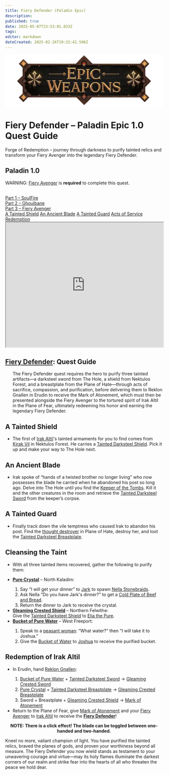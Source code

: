 ```yaml
---
title: Fiery Defender (Paladin Epic)
description: 
published: true
date: 2025-05-07T23:53:01.833Z
tags: 
editor: markdown
dateCreated: 2025-02-26T19:32:42.596Z
---
```


<!-- ───────────── Paladin Epic 1.0 – Fiery Defender ───────────── -->
<div class="page-container">

  <!-- Header ------------------------------------------------------- -->
  <div class="hero-card">
    <img src="/epicweapons.webp" alt="Epic Paladin Weapons Banner" class="hero-img">
    <h1 class="hero-title">Fiery Defender – Paladin Epic&nbsp;1.0 Quest Guide</h1>
    <p class="hero-sub">Forge of Redemption – journey through darkness to purify tainted relics and transform your Fiery Avenger into the legendary Fiery Defender.</p>
  </div>

  <!-- Original top-level heading kept intact ----------------------- -->
  <h2 id="top" class="quest-card">Paladin 1.0</h2>

  <!-- EPIC WARNING (verbatim) ------------------------------------- -->
  <div class="epic-warning">
    <p>WARNING: <a href="https://eqdb.net/item/detail/11050">Fiery Avenger</a> is <b>required</b> to complete this quest.</p><br>
    <a href="https://wiki.heroesjourneyemu.com/en/equipment-guide/epics/soulfire">Part&nbsp;1 – SoulFire</a><br>
    <a href="https://wiki.heroesjourneyemu.com/en/equipment-guide/epics/pal-epic/ghoulbane">Part&nbsp;2 – Ghoulbane</a><br>
    <a href="https://wiki.heroesjourneyemu.com/en/equipment-guide/epics/pal-epic/fiery-avenger">Part&nbsp;3 – Fiery Avenger</a>
  </div>

  <!-- Quick-Nav ---------------------------------------------------- -->
  <nav class="toc-nav">
    <a href="#shield">A Tainted Shield</a>
    <a href="#sword">An Ancient Blade</a>
    <a href="#bp">A Tainted Guard</a>
    <a href="#legwork">Acts of Service</a>
    <a href="#final">Redemption</a>
  </nav>

  <!-- Item Preview ------------------------------------------------- -->
  <iframe src="https://eqdb.net/item/detail/11050" width="100%" height="400"></iframe>

  <!-- Intro -------------------------------------------------------- -->
  <div class="quest-card" id="intro">
<h2><a href="https://eqdb.net/item/detail/11050">Fiery Defender</a>: Quest Guide</h2>
<ul>
  The Fiery Defender quest requires the hero to purify three tainted artifacts—a darksteel sword from The Hole, a shield from Nektulos Forest, and a breastplate from the Plane of Hate—through acts of sacrifice, compassion, and purification, before delivering them to Reklon Gnallen in Erudin to receive the Mark of Atonement, which must then be presented alongside the Fiery Avenger to the tortured spirit of Irak Altil in the Plane of Fear, ultimately redeeming his honor and earning the legendary Fiery Defender.
</ul>
  </div>

  <!-- ────────── A Tainted Shield ────────── -->
  <div class="quest-card" id="shield">
<h2>A Tainted Shield</h2>
<ul>
  <li>The first of <a href="https://eqdb.net/npc/detail/72078">Irak Altil</a>'s tainted armaments for you to find comes from <a href="https://eqdb.net/npc/detail/25301">Kirak Vil</a> in Nektulos Forest. He carries a <a href="https://eqdb.net/item/detail/29002">Tainted Darksteel Shield</a>. Pick it up and make your way to The Hole next.</li>
</ul>
  </div>

  <!-- ────────── An Ancient Blade ────────── -->
  <div class="quest-card" id="sword">
<h2>An Ancient Blade</h2>
<ul>
  <li>Irak spoke of “hands of a twisted brother no longer living” who now possesses the blade he carried when he abandoned his post so long ago. Delve into The Hole until you find the <a href="https://eqdb.net/npc/detail/39116">Keeper of the Tombs</a>. Kill it and the other creatures in the room and retrieve the <a href="https://eqdb.net/item/detail/29000">Tainted Darksteel Sword</a> from the keeper’s corpse.</li>
</ul>
  </div>

  <!-- ────────── A Tainted Guard ────────── -->
  <div class="quest-card" id="bp">
<h2>A Tainted Guard</h2>
<ul>
  <li>Finally track down the vile temptress who caused Irak to abandon his post. Find the <a href="https://eqdb.net/npc/detail/186150">thought destroyer</a> in Plane of Hate, destroy her, and loot the <a href="https://eqdb.net/item/detail/29001">Tainted Darksteel Breastplate</a>.</li>
</ul>
  </div>

  <!-- ────────── Cleansing the Taint ────────── -->
  <div class="quest-card" id="legwork">
<h2>Cleansing the Taint</h2>
<ul>
  <li>With all three tainted items recovered, gather the following to purify them:</li>
</ul>
<ul>
  <li><strong><a href="https://eqdb.net/item/detail/29006">Pure Crystal</a></strong> – North Kaladim:</li>
  <ol>
    <li>Say “I will get your dinner” to <a href="https://eqdb.net/npc/detail/67056">Jark</a> to spawn <a href="https://eqdb.net/npc/detail/67090">Nella Stonebraids</a>.</li>
    <li>Ask Nella “Do you have Jark's dinner?” to get a <a href="https://eqdb.net/item/detail/29007">Cold Plate of Beef and Bread</a>.</li>
    <li>Return the dinner to Jark to receive the crystal.</li>
  </ol>

  <li><strong><a href="https://eqdb.net/item/detail/29005">Gleaming Crested Shield</a></strong> – Northern Felwithe:<br>
      Give the <a href="https://eqdb.net/item/detail/29002">Tainted Darksteel Shield</a> to <a href="https://eqdb.net/npc/detail/61013">Elia the Pure</a>.</li>

  <li><strong><a href="https://eqdb.net/item/detail/29009">Bucket of Pure Water</a></strong> – West Freeport:</li>
  <ol>
    <li>Speak to a <a href="https://eqdb.net/npc/detail/9122">peasant woman</a>: “What water?” then “I will take it to Joshua.”</li>
    <li>Give the <a href="https://eqdb.net/item/detail/29008">Bucket of Water</a> to <a href="https://eqdb.net/npc/detail/9121">Joshua</a> to receive the purified bucket.</li>
  </ol>
</ul>
  </div>

  <!-- ────────── Redemption ────────── -->
  <div class="quest-card final" id="final">
<h2>Redemption of Irak Altil</h2>
<ul>
  <li>In Erudin, hand <a href="https://eqdb.net/npc/detail/24044">Reklon Gnallen</a>:</li>
  <ol>
    <li><a href="https://eqdb.net/item/detail/29009">Bucket of Pure Water</a> + <a href="https://eqdb.net/item/detail/29000">Tainted Darksteel Sword</a> → <a href="https://eqdb.net/item/detail/29003">Gleaming Crested Sword</a></li>
    <li><a href="https://eqdb.net/item/detail/29006">Pure Crystal</a> + <a href="https://eqdb.net/item/detail/29001">Tainted Darksteel Breastplate</a> → <a href="https://eqdb.net/item/detail/29004">Gleaming Crested Breastplate</a></li>
    <li>Sword + Breastplate + <a href="https://eqdb.net/item/detail/29005">Gleaming Crested Shield</a> → <a href="https://eqdb.net/item/detail/29010">Mark of Atonement</a></li>
  </ol>
  <li>Return to the Plane of Fear, give <a href="https://eqdb.net/item/detail/29010">Mark of Atonement</a> and your <a href="https://eqdb.net/item/detail/11050">Fiery Avenger</a> to <a href="https://eqdb.net/npc/detail/72078">Irak Altil</a> to receive the <strong><a href="https://eqdb.net/item/detail/11050">Fiery Defender</a></strong>!</li>
</ul>
<p><b><center>NOTE: There is a click effect! The blade can be toggled between one-handed and two-handed.</center></b></p>
  </div>

  <p class="reward">Kneel no more, valiant champion of light. You have purified the tainted relics, braved the planes of gods, and proven your worthiness beyond all measure. The Fiery Defender you now wield stands as testament to your unwavering courage and virtue—may its holy flames illuminate the darkest corners of our realm and strike fear into the hearts of all who threaten the peace we hold dear.</p>

</div>
